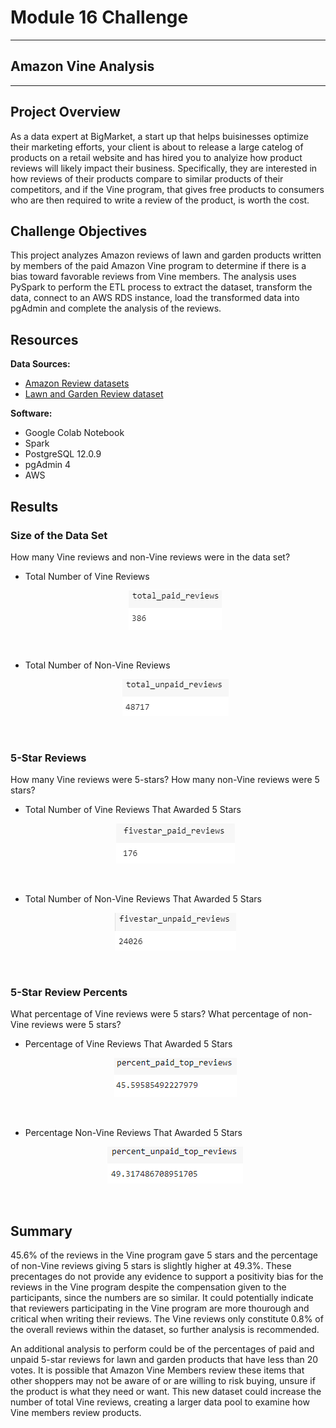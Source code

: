 # Module 16 Challenge

---
## Amazon Vine Analysis 
---

## Project Overview
As a data expert at BigMarket, a start up that helps buisinesses optimize their marketing efforts, your client is about to release a large catelog of products on a retail website and has hired you to analyize how product reviews will likely impact their business. Specifically, they are interested in how reviews of their products compare to similar products of their competitors, and if the Vine program, that gives free products to consumers who are then required to write a review of the product, is worth the cost. 

## Challenge Objectives
This project analyzes Amazon reviews of lawn and garden products written by members of the paid Amazon Vine program to determine if there is a bias toward favorable reviews from Vine members. The analysis uses PySpark to perform the ETL process to extract the dataset, transform the data, connect to an AWS RDS instance, load the transformed data into pgAdmin and complete the analysis of the reviews.

## Resources
**Data Sources:** 
- [Amazon Review datasets](https://s3.amazonaws.com/amazon-reviews-pds/tsv/index.txt)
- [Lawn and Garden Review dataset](https://s3.amazonaws.com/amazon-reviews-pds/tsv/amazon_reviews_us_Lawn_and_Garden_v1_00.tsv.gz)

**Software:**
- Google Colab Notebook
- Spark 
- PostgreSQL 12.0.9
- pgAdmin 4
- AWS

## Results
### Size of the Data Set
How many Vine reviews and non-Vine reviews were in the data set?
- Total Number of Vine Reviews <p align="center">
    <img src="https://github.com/saraegregg/Mod16_BigData/blob/main/images/total_paid_reviews.png"> 
</p>

<br>

- Total Number of Non-Vine Reviews <p align="center">
    <img src="https://github.com/saraegregg/Mod16_BigData/blob/main/images/total_unpaid_reviews.png"> 
</p>
<br>

### 5-Star Reviews
How many Vine reviews were 5-stars? How many non-Vine reviews were 5 stars?
- Total Number of Vine Reviews That Awarded 5 Stars <p align="center">
    <img src="https://github.com/saraegregg/Mod16_BigData/blob/main/images/fivestar_paid_reviews.png"> 
</p>

<br>

- Total Number of Non-Vine Reviews That Awarded 5 Stars <p align="center">
    <img src="https://github.com/saraegregg/Mod16_BigData/blob/main/images/fivestar_unpaid_reviews.png"> 
</p>
<br>

### 5-Star Review Percents
What percentage of Vine reviews were 5 stars? What percentage of non-Vine reviews were 5 stars?
- Percentage of Vine Reviews That Awarded 5 Stars <p align="center">
    <img src="https://github.com/saraegregg/Mod16_BigData/blob/main/images/percentage_paid_fivestar_reviews.png"> 
</p>

<br>

- Percentage Non-Vine Reviews That Awarded 5 Stars <p align="center">
    <img src="https://github.com/saraegregg/Mod16_BigData/blob/main/images/percentage_unpaid_fivestar_reviews.png"> 
</p>
<br>

## Summary
45.6% of the reviews in the Vine program gave 5 stars and the percentage of non-Vine reviews giving 5 stars is slightly higher at 49.3%. These precentages do not provide any evidence to support a positivity bias for the reviews in the Vine program despite the compensation given to the participants, since the numbers are so similar. It could potentially indicate that reviewers participating in the Vine program are more thourough and critical when writing their reviews. The Vine reviews only constitute 0.8% of the overall reviews within the dataset, so further analysis is recommended.

An additional analysis to perform could be of the percentages of paid and unpaid 5-star reviews for lawn and garden products that have less than 20 votes. It is possible that Amazon Vine Members review these items that other shoppers may not be aware of or are willing to risk buying, unsure if the product is what they need or want. This new dataset could increase the number of total Vine reviews, creating a larger data pool to examine how Vine members review products.